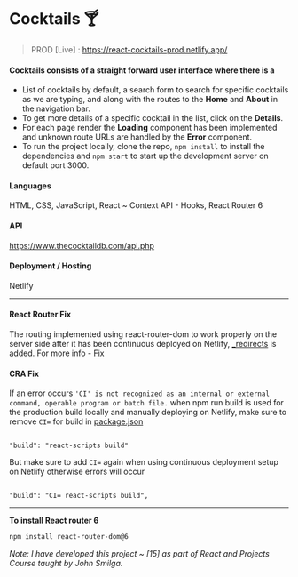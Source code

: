 # Cocktails 🍸
> PROD [Live] : https://react-cocktails-prod.netlify.app/

#### Cocktails consists of a straight forward user interface where there is a 
- List of cocktails by default, a search form to search for specific cocktails as we are typing, and along with the routes to the **Home** and **About** in the navigation bar.
- To get more details of a specific cocktail in the list, click on the **Details**. 
- For each page render the **Loading** component has been implemented and unknown route URLs are handled by the **Error** component.
- To run the project locally, clone the repo, `npm install` to install the dependencies and `npm start` to start up the development server on default port 3000.

#### Languages 
HTML, CSS, JavaScript, React ~ Context API - Hooks, React Router 6

#### API
https://www.thecocktaildb.com/api.php

#### Deployment / Hosting
Netlify

---

#### React Router Fix

The routing implemented using react-router-dom to work properly on the server side after it has been continuous deployed on Netlify, [_redirects](https://github.com/praveen-1995/cocktails-react-project/blob/3947a359654ca7be2260e369f1cb5b2f60d7ebe9/public/_redirects) is added. For more info -  [Fix](https://dev.to/dance2die/page-not-found-on-netlify-with-react-router-58mc)

#### CRA Fix

If an error occurs `'CI' is not recognized as an internal or external command, operable program or batch file.` when npm run build is used for the production build locally and manually deploying on Netlify, make sure to remove `CI=` for build in [package.json](https://github.com/praveen-1995/cocktails-react-project/blob/3947a359654ca7be2260e369f1cb5b2f60d7ebe9/package.json)

```

"build": "react-scripts build"

```

But make sure to add `CI=` again when using continuous deployment setup on Netlify otherwise errors will occur
```

"build": "CI= react-scripts build",

```
---

**To install React router 6**

```sh
npm install react-router-dom@6
```

*Note: I have developed this project ~ [15] as part of React and Projects Course taught by John Smilga.*
